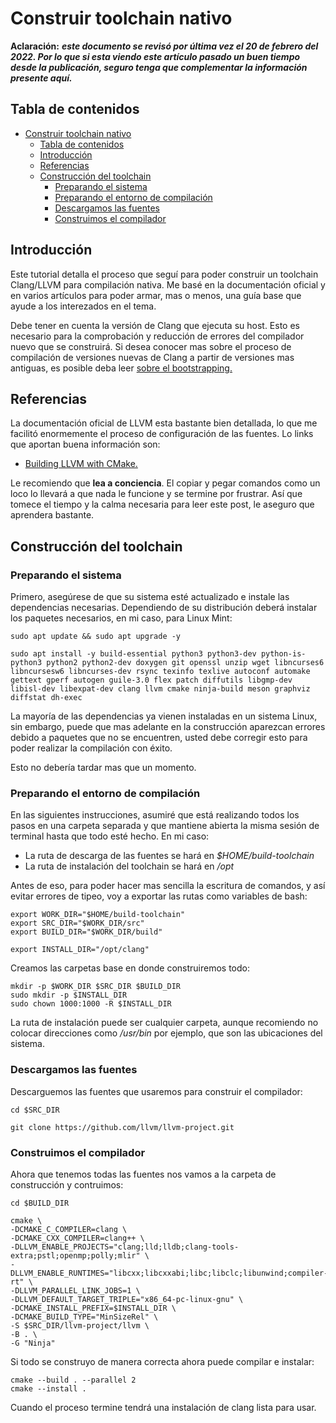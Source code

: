 # Construir toolchain nativo

**Aclaración:** ***este documento se revisó por última vez el 20 de febrero del 2022. Por lo que si esta viendo este artículo pasado un buen tiempo desde la publicación, seguro tenga que complementar la información presente aquí.***

## Tabla de contenidos
- [Construir toolchain nativo](#construir-toolchain-nativo)
  - [Tabla de contenidos](#tabla-de-contenidos)
  - [Introducción](#introducción)
  - [Referencias](#referencias)
  - [Construcción del toolchain](#construcción-del-toolchain)
    - [Preparando el sistema](#preparando-el-sistema)
    - [Preparando el entorno de compilación](#preparando-el-entorno-de-compilación)
    - [Descargamos las fuentes](#descargamos-las-fuentes)
    - [Construimos el compilador](#construimos-el-compilador)

## Introducción

Este tutorial detalla el proceso que seguí para poder construir un toolchain Clang/LLVM para compilación nativa. Me basé en la documentación oficial y en varios artículos para poder armar, mas o menos, una guía base que ayude a los interezados en el tema.

Debe tener en cuenta la versión de Clang que ejecuta su host. Esto es necesario para la comprobación y reducción de errores del compilador nuevo que se construirá. Si desea conocer mas sobre el proceso de compilación de versiones nuevas de Clang a partir de versiones mas antiguas, es posible deba leer [sobre el bootstrapping.](https://en.wikipedia.org/wiki/Bootstrapping_(compilers))

## Referencias

La documentación oficial de LLVM esta bastante bien detallada, lo que me facilitó enormemente el proceso de configuración de las fuentes. Lo links que aportan buena información son:

* [Building LLVM with CMake.](https://llvm.org/docs/CMake.html)

Le recomiendo que **lea a conciencia**. El copiar y pegar comandos como un loco lo llevará a que nada le funcione y se termine por frustrar. Así que tomece el tiempo y la calma necesaria para leer este post, le aseguro que aprendera bastante.

## Construcción del toolchain

### Preparando el sistema

Primero, asegúrese de que su sistema esté actualizado e instale las dependencias necesarias. Dependiendo de su distribución deberá instalar los paquetes necesarios, en mi caso, para Linux Mint:

~~~TEXT
sudo apt update && sudo apt upgrade -y

sudo apt install -y build-essential python3 python3-dev python-is-python3 python2 python2-dev doxygen git openssl unzip wget libncurses6 libncursesw6 libncurses-dev rsync texinfo texlive autoconf automake gettext gperf autogen guile-3.0 flex patch diffutils libgmp-dev libisl-dev libexpat-dev clang llvm cmake ninja-build meson graphviz diffstat dh-exec
~~~

La mayoría de las dependencias ya vienen instaladas en un sistema Linux, sin embargo, puede que mas adelante en la construcción aparezcan errores debido a paquetes que no se encuentren, usted debe corregir esto para poder realizar la compilación con éxito.

Esto no debería tardar mas que un momento.

### Preparando el entorno de compilación

En las siguientes instrucciones, asumiré que está realizando todos los pasos en una carpeta separada y que mantiene abierta la misma sesión de terminal hasta que todo esté hecho. En mi caso:

* La ruta de descarga de las fuentes se hará en *$HOME/build-toolchain*
* La ruta de instalación del toolchain se hará en */opt*

Antes de eso, para poder hacer mas sencilla la escritura de comandos, y así evitar errores de tipeo, voy a exportar las rutas como variables de bash:

~~~TEXT
export WORK_DIR="$HOME/build-toolchain"
export SRC_DIR="$WORK_DIR/src"
export BUILD_DIR="$WORK_DIR/build"

export INSTALL_DIR="/opt/clang"
~~~

Creamos las carpetas base en donde construiremos todo:

~~~TEXT
mkdir -p $WORK_DIR $SRC_DIR $BUILD_DIR
sudo mkdir -p $INSTALL_DIR
sudo chown 1000:1000 -R $INSTALL_DIR
~~~

La ruta de instalación puede ser cualquier carpeta, aunque recomiendo no colocar direcciones como */usr/bin* por ejemplo, que son las ubicaciones del sistema.

### Descargamos las fuentes

Descarguemos las fuentes que usaremos para construir el compilador:

~~~TEXT
cd $SRC_DIR

git clone https://github.com/llvm/llvm-project.git
~~~

### Construimos el compilador

Ahora que tenemos todas las fuentes nos vamos a la carpeta de construcción y contruimos:

~~~TEXT
cd $BUILD_DIR

cmake \
-DCMAKE_C_COMPILER=clang \
-DCMAKE_CXX_COMPILER=clang++ \
-DLLVM_ENABLE_PROJECTS="clang;lld;lldb;clang-tools-extra;pstl;openmp;polly;mlir" \
-DLLVM_ENABLE_RUNTIMES="libcxx;libcxxabi;libc;libclc;libunwind;compiler-rt" \
-DLLVM_PARALLEL_LINK_JOBS=1 \
-DLLVM_DEFAULT_TARGET_TRIPLE="x86_64-pc-linux-gnu" \
-DCMAKE_INSTALL_PREFIX=$INSTALL_DIR \
-DCMAKE_BUILD_TYPE="MinSizeRel" \
-S $SRC_DIR/llvm-project/llvm \
-B . \
-G "Ninja"
~~~

Si todo se construyo de manera correcta ahora puede compilar e instalar:

~~~TEXT
cmake --build . --parallel 2
cmake --install .
~~~

Cuando el proceso termine tendrá una instalación de clang lista para usar.